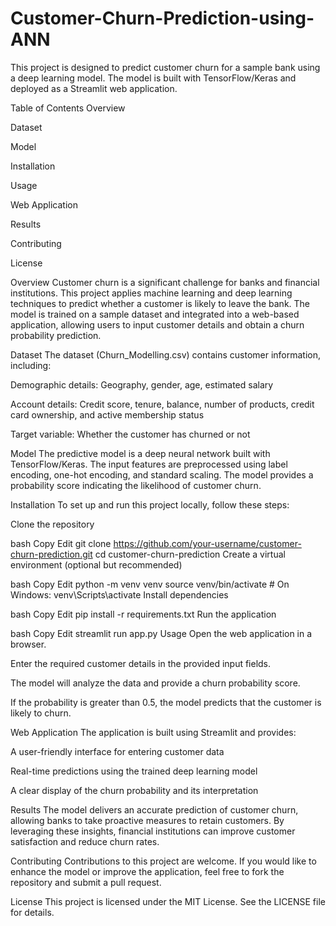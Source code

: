 # Customer-Churn-Prediction-using-ANN
This project is designed to predict customer churn for a sample bank using a deep learning model. The model is built with TensorFlow/Keras and deployed as a Streamlit web application.

Table of Contents
Overview

Dataset

Model

Installation

Usage

Web Application

Results

Contributing

License

Overview
Customer churn is a significant challenge for banks and financial institutions. This project applies machine learning and deep learning techniques to predict whether a customer is likely to leave the bank. The model is trained on a sample dataset and integrated into a web-based application, allowing users to input customer details and obtain a churn probability prediction.

Dataset
The dataset (Churn_Modelling.csv) contains customer information, including:

Demographic details: Geography, gender, age, estimated salary

Account details: Credit score, tenure, balance, number of products, credit card ownership, and active membership status

Target variable: Whether the customer has churned or not

Model
The predictive model is a deep neural network built with TensorFlow/Keras. The input features are preprocessed using label encoding, one-hot encoding, and standard scaling. The model provides a probability score indicating the likelihood of customer churn.

Installation
To set up and run this project locally, follow these steps:

Clone the repository

bash
Copy
Edit
git clone https://github.com/your-username/customer-churn-prediction.git
cd customer-churn-prediction
Create a virtual environment (optional but recommended)

bash
Copy
Edit
python -m venv venv
source venv/bin/activate  # On Windows: venv\Scripts\activate
Install dependencies

bash
Copy
Edit
pip install -r requirements.txt
Run the application

bash
Copy
Edit
streamlit run app.py
Usage
Open the web application in a browser.

Enter the required customer details in the provided input fields.

The model will analyze the data and provide a churn probability score.

If the probability is greater than 0.5, the model predicts that the customer is likely to churn.

Web Application
The application is built using Streamlit and provides:

A user-friendly interface for entering customer data

Real-time predictions using the trained deep learning model

A clear display of the churn probability and its interpretation

Results
The model delivers an accurate prediction of customer churn, allowing banks to take proactive measures to retain customers. By leveraging these insights, financial institutions can improve customer satisfaction and reduce churn rates.

Contributing
Contributions to this project are welcome. If you would like to enhance the model or improve the application, feel free to fork the repository and submit a pull request.

License
This project is licensed under the MIT License. See the LICENSE file for details.
